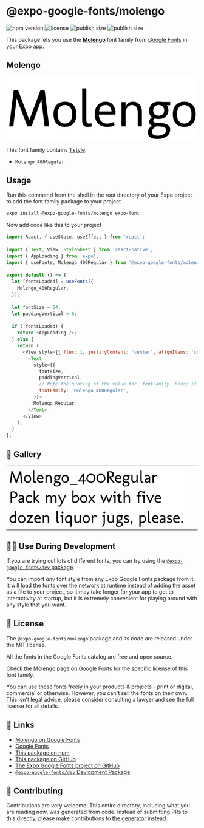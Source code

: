 # @expo-google-fonts/molengo

![npm version](https://flat.badgen.net/npm/v/@expo-google-fonts/molengo)
![license](https://flat.badgen.net/github/license/expo/google-fonts)
![publish size](https://flat.badgen.net/packagephobia/install/@expo-google-fonts/molengo)
![publish size](https://flat.badgen.net/packagephobia/publish/@expo-google-fonts/molengo)

This package lets you use the [**Molengo**](https://fonts.google.com/specimen/Molengo) font family from [Google Fonts](https://fonts.google.com/) in your Expo app.

## Molengo

![Molengo](./font-family.png)

This font family contains [1 style](#-gallery).

- `Molengo_400Regular`

## Usage

Run this command from the shell in the root directory of your Expo project to add the font family package to your project
```sh
expo install @expo-google-fonts/molengo expo-font
```

Now add code like this to your project
```js
import React, { useState, useEffect } from 'react';

import { Text, View, StyleSheet } from 'react-native';
import { AppLoading } from 'expo';
import { useFonts, Molengo_400Regular } from '@expo-google-fonts/molengo';

export default () => {
  let [fontsLoaded] = useFonts({
    Molengo_400Regular,
  });

  let fontSize = 24;
  let paddingVertical = 6;

  if (!fontsLoaded) {
    return <AppLoading />;
  } else {
    return (
      <View style={{ flex: 1, justifyContent: 'center', alignItems: 'center' }}>
        <Text
          style={{
            fontSize,
            paddingVertical,
            // Note the quoting of the value for `fontFamily` here; it expects a string!
            fontFamily: 'Molengo_400Regular',
          }}>
          Molengo Regular
        </Text>
      </View>
    );
  }
};

```

## 🔡 Gallery


||||
|-|-|-|
|![Molengo_400Regular](./Molengo_400Regular.ttf.png)||||


## 👩‍💻 Use During Development

If you are trying out lots of different fonts, you can try using the [`@expo-google-fonts/dev` package](https://github.com/expo/google-fonts/tree/master/font-packages/dev#readme).

You can import *any* font style from any Expo Google Fonts package from it. It will load the fonts
over the network at runtime instead of adding the asset as a file to your project, so it may take longer
for your app to get to interactivity at startup, but it is extremely convenient
for playing around with any style that you want.

## 📖 License

The `@expo-google-fonts/molengo` package and its code are released under the MIT license.

All the fonts in the Google Fonts catalog are free and open source.

Check the [Molengo page on Google Fonts](https://fonts.google.com/specimen/Molengo) for the specific license of this font family.

You can use these fonts freely in your products & projects - print or digital, commercial or otherwise. However, you can't sell the fonts on their own. This isn't legal advice, please consider consulting a lawyer and see the full license for all details.

## 🔗 Links

- [Molengo on Google Fonts](https://fonts.google.com/specimen/Molengo)
- [Google Fonts](https://fonts.google.com/)
- [This package on npm](https://www.npmjs.com/package/@expo-google-fonts/molengo)
- [This package on GitHub](https://github.com/expo/google-fonts/tree/master/font-packages/molengo)
- [The Expo Google Fonts project on GitHub](https://github.com/expo/google-fonts)
- [`@expo-google-fonts/dev` Devlopment Package](https://github.com/expo/google-fonts/tree/master/font-packages/dev)

## 🤝 Contributing

Contributions are very welcome! This entire directory, including what you are reading now, was generated from code. Instead of submitting PRs to this directly, please make contributions to [the generator](https://github.com/expo/google-fonts/tree/master/packages/generator) instead.
